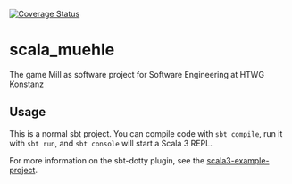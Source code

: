 [![Coverage Status](https://coveralls.io/repos/github/domfoo/scala_muehle/badge.svg?branch=master)](https://coveralls.io/github/domfoo/scala_muehle?branch=master)

# scala_muehle
The game Mill as software project for Software Engineering at HTWG Konstanz

## Usage

This is a normal sbt project. You can compile code with `sbt compile`, run it with `sbt run`, and `sbt console` will start a Scala 3 REPL.

For more information on the sbt-dotty plugin, see the
[scala3-example-project](https://github.com/scala/scala3-example-project/blob/main/README.md).
